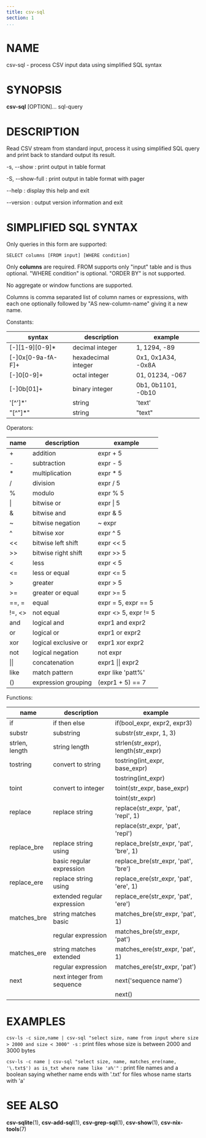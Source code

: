 ```yaml
---
title: csv-sql
section: 1
...
```


# NAME #

csv-sql - process CSV input data using simplified SQL syntax

# SYNOPSIS #

**csv-sql** [OPTION]... sql-query

# DESCRIPTION #

Read CSV stream from standard input, process it using simplified SQL query
and print back to standard output its result.

-s, \--show
:   print output in table format

-S, \--show-full
:   print output in table format with pager

\--help
:   display this help and exit

\--version
:   output version information and exit

# SIMPLIFIED SQL SYNTAX #

Only queries in this form are supported:

`SELECT columns [FROM input] [WHERE condition]`

Only **columns** are required. FROM supports only "input" table and is thus
optional. "WHERE condition" is optional. "ORDER BY" is not supported.

No aggregate or window functions are supported.

Columns is comma separated list of column names or expressions, with each one
optionally followed by "AS new-column-name" giving it a new name.

Constants:

| syntax           | description                   | example                   |
|------------------|-------------------------------|---------------------------|
| [-]\[1-9\]\[0-9\]*| decimal integer              | 1, 1294, -89              |
| [-]0x[0-9a-fA-F]+| hexadecimal integer           | 0x1, 0x1A34, -0x8A        |
| [-]0[0-9]+       | octal integer                 | 01, 01234, -067           |
| [-]0b[01]+       | binary integer                | 0b1, 0b1101, -0b10        |
| \'[^']*\'        | string                        | \'text\'                  |
| \"[^"]*\"        | string                        | \"text\"                  |

Operators:

| name        | description                   | example                   |
|-------------|-------------------------------|---------------------------|
| +           | addition                      | expr + 5                  |
| -           | subtraction                   | expr - 5                  |
| *           | multiplication                | expr * 5                  |
| /           | division                      | expr / 5                  |
| %           | modulo                        | expr % 5                  |
| \|          | bitwise or                    | expr \| 5                 |
| &           | bitwise and                   | expr & 5                  |
| ~           | bitwise negation              | ~ expr                    |
| ^           | bitwise xor                   | expr ^ 5                  |
| <<          | bitwise left shift            | expr << 5                 |
| >>          | bitwise right shift           | expr >> 5                 |
| <           | less                          | expr < 5                  |
| <=          | less or equal                 | expr <= 5                 |
| >           | greater                       | expr > 5                  |
| >=          | greater or equal              | expr >= 5                 |
| ==, =       | equal                         | expr = 5, expr == 5       |
| !=, <>      | not equal                     | expr <> 5, expr != 5      |
| and         | logical and                   | expr1 and expr2           |
| or          | logical or                    | expr1 or expr2            |
| xor         | logical exclusive or          | expr1 xor expr2           |
| not         | logical negation              | not expr                  |
| \|\|        | concatenation                 | expr1 \|\| expr2          |
| like        | match pattern                 | expr like \'patt%\'       |
| ()          | expression grouping           | (expr1 + 5) == 7          |

Functions:

| name           | description                   | example                                    |
|----------------|-------------------------------|--------------------------------------------|
| if             | if then else                  | if(bool_expr, expr2, expr3)                |
| substr         | substring                     | substr(str_expr, 1, 3)                     |
| strlen, length | string length                 | strlen(str_expr), length(str_expr)         |
| tostring       | convert to string             | tostring(int_expr, base_expr)              |
|                |                               | tostring(int_expr)                         |
| toint          | convert to integer            | toint(str_expr, base_expr)                 |
|                |                               | toint(str_expr)                            |
| replace        | replace string                | replace(str_expr, \'pat\', \'repl\', 1)    |
|                |                               | replace(str_expr, \'pat\', \'repl\')       |
| replace_bre    | replace string using          | replace_bre(str_expr, \'pat\', \'bre\', 1) |
|                | basic regular expression      | replace_bre(str_expr, \'pat\', \'bre\')    |
| replace_ere    | replace string using          | replace_ere(str_expr, \'pat\', \'ere\', 1) |
|                | extended regular expression   | replace_ere(str_expr, \'pat\', \'ere\')    |
| matches_bre    | string matches basic          | matches_bre(str_expr, \'pat\', 1)          |
|                | regular expression            | matches_bre(str_expr, \'pat\')             |
| matches_ere    | string matches extended       | matches_ere(str_expr, \'pat\', 1)          |
|                | regular expression            | matches_ere(str_expr, \'pat\')             |
| next           | next integer from sequence    | next(\'sequence name\')                    |
|                |                               | next()                                     |


# EXAMPLES #

`csv-ls -c size,name | csv-sql "select size, name from input where size > 2000 and size < 3000" -s`
:    print files whose size is between 2000 and 3000 bytes

`csv-ls -c name | csv-sql "select size, name, matches_ere(name, '\.txt$') as is_txt where name like 'a%'"`
:    print file names and a boolean saying whether name ends with '.txt' for files whose name starts with 'a'

# SEE ALSO #

**csv-sqlite**(1), **csv-add-sql**(1), **csv-grep-sql**(1), **csv-show**(1),
**csv-nix-tools**(7)
